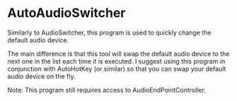 AutoAudioSwitcher
=============

Similarly to AudioSwitcher, this program is used to quickly change the default audio device.

The main difference is that this tool will swap the default audio device to the next one in the list each time it is executed. I suggest using this program in conjunction with AutoHotKey (or similar) so that you can swap your default audio device on the fly.

Note: This program still requires access to AudioEndPointController.

